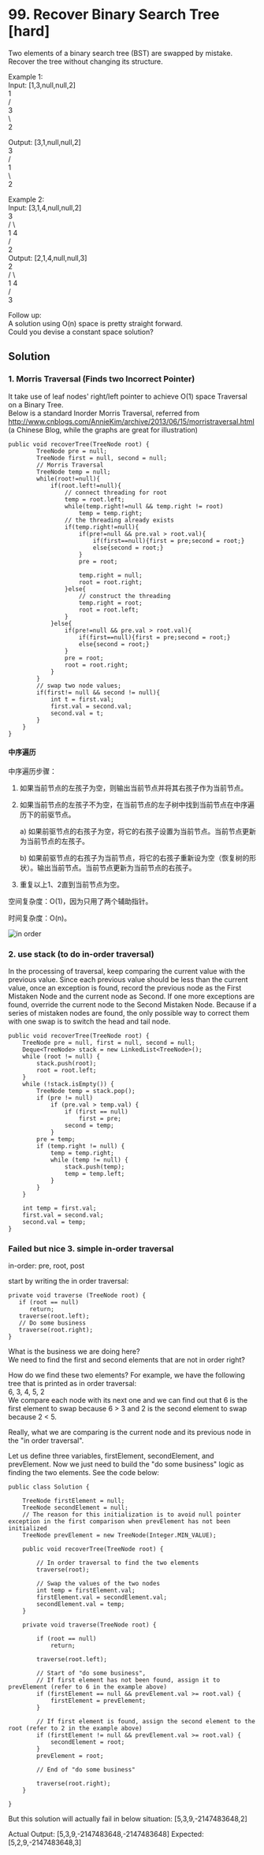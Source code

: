 # 99. Recover Binary Search Tree [hard]     
Two elements of a binary search tree (BST) are swapped by mistake.      
Recover the tree without changing its structure.      

Example 1:     
Input: [1,3,null,null,2]      
   1    
  /   
 3    
  \    
   2     
   
Output: [3,1,null,null,2]       
   3   
  /   
 1    
  \    
   2    
   
Example 2:     
Input: [3,1,4,null,null,2]      
  3    
 / \    
1   4     
   /    
  2    
Output: [2,1,4,null,null,3]     
  2    
 / \    
1   4    
   /    
  3    
  
Follow up:     
A solution using O(n) space is pretty straight forward.    
Could you devise a constant space solution?      


## Solution     
### 1. Morris Traversal (Finds two Incorrect Pointer)    
It take use of leaf nodes' right/left pointer to achieve O(1) space Traversal on a Binary Tree.    
Below is a standard Inorder Morris Traversal, referred from http://www.cnblogs.com/AnnieKim/archive/2013/06/15/morristraversal.html (a Chinese Blog, while the graphs are great for illustration)      
```
public void recoverTree(TreeNode root) {
        TreeNode pre = null;
        TreeNode first = null, second = null;
        // Morris Traversal
        TreeNode temp = null;
		while(root!=null){
			if(root.left!=null){
				// connect threading for root
				temp = root.left;
				while(temp.right!=null && temp.right != root)
					temp = temp.right;
				// the threading already exists
				if(temp.right!=null){
				    if(pre!=null && pre.val > root.val){
				        if(first==null){first = pre;second = root;}
				        else{second = root;}
				    }
				    pre = root;
				    
					temp.right = null;
					root = root.right;
				}else{
					// construct the threading
					temp.right = root;
					root = root.left;
				}
			}else{
				if(pre!=null && pre.val > root.val){
				    if(first==null){first = pre;second = root;}
				    else{second = root;}
				}
				pre = root;
				root = root.right;
			}
		}
		// swap two node values;
		if(first!= null && second != null){
		    int t = first.val;
		    first.val = second.val;
		    second.val = t;
		}
    }
}
```

#### 中序遍历    
中序遍历步骤：     
1. 如果当前节点的左孩子为空，则输出当前节点并将其右孩子作为当前节点。   

2. 如果当前节点的左孩子不为空，在当前节点的左子树中找到当前节点在中序遍历下的前驱节点。    

   a) 如果前驱节点的右孩子为空，将它的右孩子设置为当前节点。当前节点更新为当前节点的左孩子。    

   b) 如果前驱节点的右孩子为当前节点，将它的右孩子重新设为空（恢复树的形状）。输出当前节点。当前节点更新为当前节点的右孩子。    

3. 重复以上1、2直到当前节点为空。     

空间复杂度：O(1)，因为只用了两个辅助指针。   

时间复杂度：O(n)。   

![in order](imgs/inOrder.PNG)    


### 2. use stack (to do in-order traversal)    
In the processing of traversal, keep comparing the current value with the previous value. Since each previous value should be less than the current value, once an exception is found, record the previous node as the First Mistaken Node and the current node as Second. If one more exceptions are found, override the current node to the Second Mistaken Node. Because if a series of mistaken nodes are found, the only possible way to correct them with one swap is to switch the head and tail node.      
```
public void recoverTree(TreeNode root) {
	TreeNode pre = null, first = null, second = null;
	Deque<TreeNode> stack = new LinkedList<TreeNode>();
	while (root != null) {
		stack.push(root);
		root = root.left;
	}
	while (!stack.isEmpty()) {
		TreeNode temp = stack.pop();
		if (pre != null)
			if (pre.val > temp.val) {
				if (first == null)
					first = pre;
				second = temp;
			}
		pre = temp;
		if (temp.right != null) {
			temp = temp.right;
			while (temp != null) {
				stack.push(temp);
				temp = temp.left;
			}
		}
	}

	int temp = first.val;
	first.val = second.val;
	second.val = temp;
}
```



### Failed but nice 3. simple in-order traversal    
in-order: pre, root, post    

start by writing the in order traversal:      
```
private void traverse (TreeNode root) {
   if (root == null)
      return;
   traverse(root.left);
   // Do some business
   traverse(root.right);
}
```
What is the business we are doing here?     
We need to find the first and second elements that are not in order right?     

How do we find these two elements? For example, we have the following tree that is printed as in order traversal:    
6, 3, 4, 5, 2     
We compare each node with its next one and we can find out that 6 is the first element to swap because 6 > 3 and 2 is the second element to swap because 2 < 5.    

Really, what we are comparing is the current node and its previous node in the "in order traversal".      

Let us define three variables, firstElement, secondElement, and prevElement. Now we just need to build the "do some business" logic as finding the two elements. See the code below:     
```
public class Solution {
    
    TreeNode firstElement = null;
    TreeNode secondElement = null;
    // The reason for this initialization is to avoid null pointer exception in the first comparison when prevElement has not been initialized
    TreeNode prevElement = new TreeNode(Integer.MIN_VALUE);
    
    public void recoverTree(TreeNode root) {
        
        // In order traversal to find the two elements
        traverse(root);
        
        // Swap the values of the two nodes
        int temp = firstElement.val;
        firstElement.val = secondElement.val;
        secondElement.val = temp;
    }
    
    private void traverse(TreeNode root) {
        
        if (root == null)
            return;
            
        traverse(root.left);
        
        // Start of "do some business", 
        // If first element has not been found, assign it to prevElement (refer to 6 in the example above)
        if (firstElement == null && prevElement.val >= root.val) {
            firstElement = prevElement;
        }
    
        // If first element is found, assign the second element to the root (refer to 2 in the example above)
        if (firstElement != null && prevElement.val >= root.val) {
            secondElement = root;
        }        
        prevElement = root;

        // End of "do some business"

        traverse(root.right);
    }
    
}
```

But this solution will actually fail in below situation:
[5,3,9,-2147483648,2]

Actual Output:
[5,3,9,-2147483648,-2147483648]
Expected:
[5,2,9,-2147483648,3]



